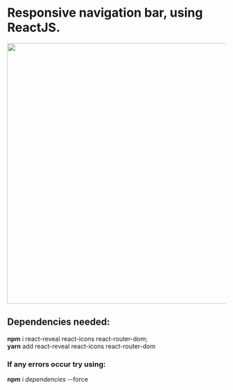 # Responsive navigation bar, using ReactJS.

<img src="https://imgur.com/dGjdvPl.gif" width="1000" height="600" />

## Dependencies needed: 
**npm** i react-reveal react-icons react-router-dom; <br/>
**yarn** add react-reveal react-icons react-router-dom

### If any errors occur try using:

**npm** i *dependencies* --force 




